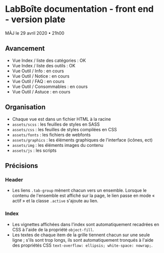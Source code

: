 # LabBoîte documentation - front end - version plate

MÀJ le 29 avril 2020 • 21h00

## Avancement 

- Vue Index / liste des catégories : OK
- Vue Index / liste des outils : OK
- Vue Outil / Info : en cours
- Vue Outil / Notice : en cours
- Vue Outil / FAQ : en cours
- Vue Outil / Consommables : en cours
- Vue Outil / Astuce : en cours

## Organisation

- Chaque vue est dans un fichier HTML à la racine
- `assets/scss` : les feuilles de styles en SASS
- `assets/css` : les feuilles de styles compilées en CSS
- `assets/fonts` : les fichiers de webfonts
- `assets/graphics` : les éléments graphiques de l'interface (icônes, ect)
- `assets/img` : les éléments images du contenu
- `assets/js` : les scripts

## Précisions

### Header

- Les liens `.tab-group` mènent chacun vers un ensemble. Lorsque le contenu de l'ensemble est affiché sur la page, le lien passe en mode « actif » et la classe `.active` s'ajoute au lien.

### Index

- Les vignettes affichées dans l'index sont automatiquement recadrées en CSS à l'aide de la propriété `object-fill`.
- Les textes de chaque item de la grille tiennent chacun sur une seule ligne ; s'ils sont trop longs, ils sont automatiquement tronqués à l'aide des propriétés CSS `text-overflow: ellipsis; white-space: nowrap;`.